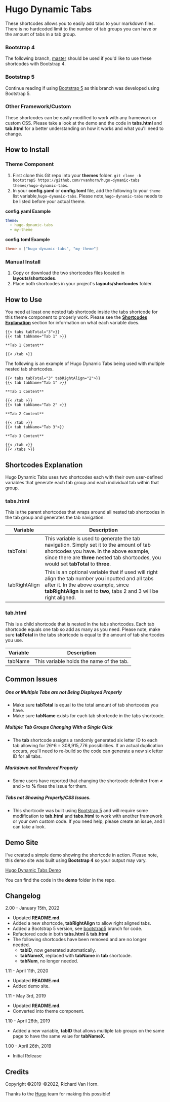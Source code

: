 # Hugo Dynamic Tabs

These shortcodes allows you to easily add tabs to your markdown files. There is no hardcoded limit to the number of tab groups you can have or the amount of tabs in a tab group.

### Bootstrap 4

The following branch, [master](https://github.com/rvanhorn/hugo-dynamic-tabs/tree/master)  should be used if you'd like to use these shortcodes with Bootstrap 4.

### Bootstrap 5

Continue reading if using [Bootstrap 5](https://getbootstrap.com/docs/5.1/) as this branch was developed using Bootstrap 5.

### Other Framework/Custom

These shortcodes can be easily modified to work with any framework or custom CSS. Please take a look at the demo and the code in **tabs.html** and **tab.html** for a better understanding on how it works and what you'll need to change.

## How to Install

### Theme Component

1. First clone this Git repo into your **themes** folder. ``git clone -b bootstrap5 https://github.com/rvanhorn/hugo-dynamic-tabs themes/hugo-dynamic-tabs``.
2. In your **config.yaml** or **config.toml** file, add the following to your ``theme`` list variable,``hugo-dynamic-tabs``. Please note,``hugo-dynamic-tabs`` needs to be listed before your actual theme.

**config.yaml Example**
```yaml
theme:
  - hugo-dynamic-tabs
  - my-theme
```

**config.toml Example**
```toml
theme = ["hugo-dynamic-tabs", "my-theme"]
```

### Manual Install

1. Copy or download the two shortcodes files located in **layouts/shortcodes**.
2. Place both shortcodes in your project's **layouts/shortcodes** folder.

## How to Use

You need at least one nested tab shortcode inside the tabs shortcode for this theme component to properly work. Please see the **[Shortcodes Explanation](#Shortcodes-Explanation)** section for information on what each variable does.

```
{{< tabs tabTotal="3">}}
{{< tab tabName="Tab 1" >}}

**Tab 1 Content**

{{< /tab >}}
```

The following is an example of Hugo Dynamic Tabs being used with multiple nested tab shortcodes.

```
{{< tabs tabTotal="3" tabRightAlign="2">}}
{{< tab tabName="Tab 1" >}}

**Tab 1 Content**

{{< /tab >}}
{{< tab tabName="Tab 2" >}}

**Tab 2 Content**

{{< /tab >}}
{{< tab tabName="Tab 3">}}

**Tab 3 Content**

{{< /tab >}}
{{< /tabs >}}
```

## Shortcodes Explanation

Hugo Dynamic Tabs uses two shortcodes each with their own user-defined variables that generate each tab group and each individual tab within that group.

### tabs.html

This is the parent shortcodes that wraps around all nested tab shortcodes in the tab group and generates the tab navigation.

| Variable  | Description |
| --------- | ----------- |
| tabTotal | This variable is used to generate the tab navigation. Simply set it to the amount of tab shortcodes you have. In the above example, since there are **three** nested tab shortcodes, you would set **tabTotal** to **three**.|
| tabRightAlign | This is an optional variable that if used will right align the tab number you inputted and all tabs after it. In the above example, since **tabRightAlign** is set to **two**, tabs 2 and 3 will be right aligned.  |

### tab.html

This is a child shortcode that is nested in the tabs shortcodes. Each tab shortcode equals one tab so add as many as you need. Please note, make sure **tabTotal** in the tabs shortcode is equal to the amount of tab shortcodes you use.

| Variable  | Description |
| --------- | ----------- |
| tabName | This variable holds the name of the tab.  |

## Common Issues

##### One or Multiple Tabs are not Being Displayed Properly

- Make sure **tabTotal** is equal to the total amount of tab shortcodes you have.
- Make sure **tabName** exists for each tab shortcode in the tabs shortcode.

##### Multiple Tab Groups Changing With a Single Click

- The **tab** shortcode assigns a randomly generated six letter ID to each tab allowing for 26^6 = 308,915,776 possibilities. If an actual duplication occurs, you'll need to re-build so the code can generate a new six letter ID for all tabs.

##### Markdown not Rendered Properly

- Some users have reported that changing the shortcode delimiter from **<** and **>** to **%** fixes the issue for them.

##### Tabs not Showing Properly/CSS Issues.

- This shortcode was built using [Bootstrap 5](https://getbootstrap.com/docs/5.1/) and will require some modification to **tab.html** and **tabs.html** to work with another framework or your own custom code. If you need help, please create an issue, and I can take a look.

## Demo Site

I've created a simple demo showing the shortcode in action. Please note, this demo site was built using **Bootstrap 4** so your output may vary.

[Hugo Dynamic Tabs Demo](https://hugo-dynamic-tabs.netlify.com/)

You can find the code in the **demo** folder in the repo.

## Changelog

2.00 - January 15th, 2022
- Updated **README.md**.
- Added a new shortcode, **tabRightAlign** to allow right aligned tabs.
- Added a Bootstrap 5 version, see [bootstrap5](https://github.com/rvanhorn/hugo-dynamic-tabs/tree/bootstrap5) branch for code.
- Refactored code in both **tabs.html** & **tab.html**
- The following shortcodes have been removed and are no longer needed.
    - **tabID**, now generated automatically.
    - **tabNameX**, replaced with **tabName** in  **tab** shortcode.
    - **tabNum**, no longer needed.

1.11 - April 11th, 2020
- Updated **README.md**.
- Added demo site.

1.11 - May 3rd, 2019
- Updated **README.md**.
- Converted into theme component.

1.10 - April 26th, 2019
- Added a new variable, **tabID** that allows multiple tab groups on the same page to have the same value for **tabNameX**.

1.00 - April 26th, 2019
- Initial Release

## Credits

Copyright ©2019-©2022, Richard Van Horn.

Thanks to the [Hugo](https://github.com/gohugoio/hugo) team for making this possible!
